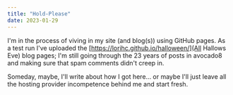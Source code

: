 ```yaml
---
title: "Hold-Please"
date: 2023-01-29
---
```


I'm in the process of viving in my site (and blog(s)) using GitHub pages. As a test run I've uploaded the [https://lorihc.github.io/halloween/](All Hallows Eve) blog pages; I'm still going through the 23 years of posts in avocado8 and making sure that spam comments didn't creep in.

Someday, maybe, I'll write about how I got here... or maybe I'll just leave all the hosting provider incompetence behind me and start fresh. 
